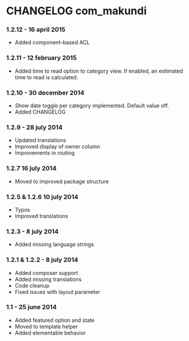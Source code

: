 # CHANGELOG com_makundi### 1.2.12 - 16 april 2015* Added component-based ACL### 1.2.11 - 12 february 2015* Added time to read option to category view. If enabled, an estimated time to read is calculated.### 1.2.10 - 30 december 2014* Show date toggle per category implemented. Default value off.* Added CHANGELOG### 1.2.9 - 28 july 2014* Updated translations* Improved display of owner column* Improvements in routing### 1.2.7 16 july 2014* Moved to improved package structure### 1.2.5 & 1.2.6 10 july 2014* Typos* Improved translations### 1.2.3 - 8 july 2014* Added missing language strings### 1.2.1 & 1.2.2 - 8 july 2014* Added composer support* Added missing translations* Code cleanup* Fixed issues with layout parameter### 1.1 - 25 june 2014* Added featured option and state* Moved to template helper* Added elementable behavior